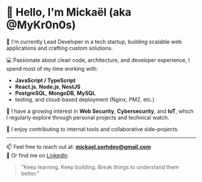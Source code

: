 # 👋 Hello, I'm Mickaël (aka @MyKr0n0s)

🎯 I'm currently Lead Developer in a tech startup, building scalable web applications and crafting custom solutions.

💻 Passionate about clean code, architecture, and developer experience, I spend most of my time working with:
- **JavaScript / TypeScript**
- **React.js**, **Node.js**, **NestJS**
- **PostgreSQL**, **MongoDB**, **MySQL**
- testing, and cloud-based deployment (Nginx, PM2, etc.)

🔐 I have a growing interest in **Web Security**, **Cybersecurity**, and **IoT**, which I regularly explore through personal projects and technical watch.

🤝 I enjoy contributing to internal tools and collaborative side-projects.

---

📫 Feel free to reach out at: **mickael.sorhdev@gmail.com**  
🔗 Or find me on [LinkedIn](https://www.linkedin.com/in/mickael-sorhaindo/)

> "Keep learning. Keep building. Break things to understand them better."


<!---
MyKr0n0s/MyKr0n0s is a ✨ special ✨ repository because its `README.md` (this file) appears on your GitHub profile.
You can click the Preview link to take a look at your changes.
--->
